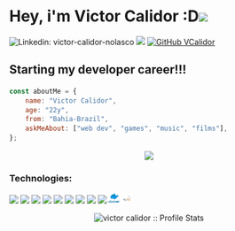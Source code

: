 <h1>Hey, i'm Victor Calidor :D<img src="https://media.giphy.com/media/jVMiaEtwo6nzW0WxRH/giphy.gif" width="50"></h1>

![Linkedin: victor-calidor-nolasco](https://img.shields.io/badge/-victor-calidor-nolasco-blue?style=flat-square&logo=Linkedin&logoColor=white&link=https://www.linkedin.com/in/victor-calidor-nolasco/)
[![](https://img.shields.io/badge/Gmail-victor.calidor%40gmail.com-red)](https://mail.google.com/mail/u/0/?tab=km#inbox)
[![GitHub VCalidor](https://img.shields.io/github/followers/VCalidor?label=follow&style=social)](https://github.com/VCalidor)

<h2>Starting my developer career!!!</h2> 
    
    
```javascript
const aboutMe = {
    name: "Victor Calidor",
    age: "22y",
    from: "Bahia-Brazil",
    askMeAbout: ["web dev", "games", "music", "films"],
};
```
<p align="center">
  <a href="https://media.giphy.com/media/AHWdLeFZj9gtO/giphy.gif">
    <img
      align="center"
      height="310"
      widht="400"
      src="https://media.giphy.com/media/AHWdLeFZj9gtO/giphy.gif"
    />
   </a>
 </p>   
 
 
<!--### Studying:-->
### Technologies:
<code><img height="20" src="https://github.com/coherencez/tech-logos/blob/master/github.png"></code>
<code><img height="20" src="https://github.com/coherencez/tech-logos/raw/master/jslogo.png"></code>
<code><img height="20" src="https://github.com/coherencez/tech-logos/raw/master/react.png"></code>
<code><img height="20" src="https://github.com/coherencez/tech-logos/raw/master/redux.png"></code>
<code><img height="20" src="https://github.com/coherencez/tech-logos/raw/master/nodejs.png"></code>
<code><img height="25" src="https://github.com/coherencez/tech-logos/raw/master/npm.png"></code>
<code><img height="25" src="https://github.com/coherencez/tech-logos/raw/master/html5.png"></code> 
<code><img height="25" src="https://github.com/coherencez/tech-logos/raw/master/css3.png"></code>
<code><img height="20" src="https://github.com/coherencez/tech-logos/raw/master/bootstrap.png"></code>
<code><img height="20" src="https://raw.githubusercontent.com/github/explore/80688e429a7d4ef2fca1e82350fe8e3517d3494d/topics/docker/docker.png"></code>
<code><img height="20" src="https://raw.githubusercontent.com/github/explore/80688e429a7d4ef2fca1e82350fe8e3517d3494d/topics/mysql/mysql.png"></code>

<!-- <code><img height="25" src="https://raw.githubusercontent.com/shinokada/shinokada/master/assets/python.png"></code> -->


<p align="center" padding="0px 100px"><img src="https://github-readme-stats.vercel.app/api?username=VCalidor&show_icons=true&theme=radical" alt="victor calidor :: Profile Stats" /></p>

